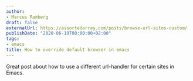 ```yaml
---
author:
- Marcus Ramberg
draft: false
externalUrl: https://assortedarray.com/posts/browse-url-sites-custom/
publishDate: "2020-06-19T00:00:00+02:00"
tags:
- emacs
title: How to override default browser in emacs
---
```


Great post about how to use a different url-handler for certain sites in Emacs.
